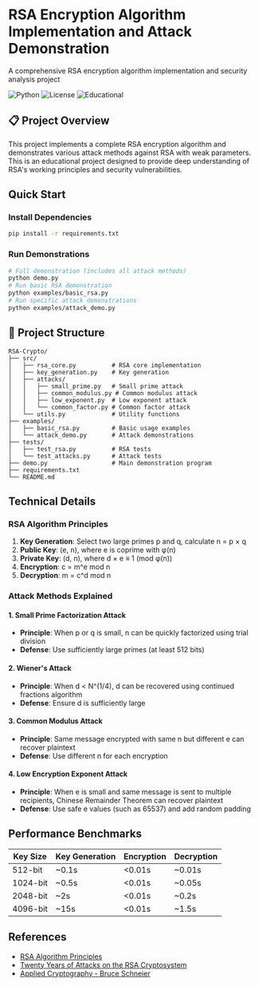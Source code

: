 # RSA Encryption Algorithm Implementation and Attack Demonstration
A comprehensive RSA encryption algorithm implementation and security analysis project

![Python](https://img.shields.io/badge/python-3.8+-blue.svg)
![License](https://img.shields.io/badge/license-MIT-green.svg)
![Educational](https://img.shields.io/badge/purpose-educational-orange.svg)

## 📋 Project Overview
This project implements a complete RSA encryption algorithm and demonstrates various attack methods against RSA with weak parameters. This is an educational project designed to provide deep understanding of RSA's working principles and security vulnerabilities.


## Quick Start
### Install Dependencies
```bash
pip install -r requirements.txt
```
### Run Demonstrations
```bash
# Full demonstration (includes all attack methods)
python demo.py
# Run basic RSA demonstration
python examples/basic_rsa.py
# Run specific attack demonstrations
python examples/attack_demo.py
```
## 📁 Project Structure

```
RSA-Crypto/
├── src/
│   ├── rsa_core.py          # RSA core implementation
│   ├── key_generation.py    # Key generation
│   ├── attacks/
│   │   ├── small_prime.py   # Small prime attack
│   │   ├── common_modulus.py # Common modulus attack
│   │   ├── low_exponent.py  # Low exponent attack
│   │   └── common_factor.py # Common factor attack
│   └── utils.py             # Utility functions
├── examples/
│   ├── basic_rsa.py         # Basic usage examples
│   └── attack_demo.py       # Attack demonstrations
├── tests/
│   ├── test_rsa.py          # RSA tests
│   └── test_attacks.py      # Attack tests
├── demo.py                  # Main demonstration program
├── requirements.txt
└── README.md
```
## Technical Details
### RSA Algorithm Principles
1. **Key Generation**: Select two large primes p and q, calculate n = p × q
2. **Public Key**: (e, n), where e is coprime with φ(n)
3. **Private Key**: (d, n), where d × e ≡ 1 (mod φ(n))
4. **Encryption**: c = m^e mod n
5. **Decryption**: m = c^d mod n

### Attack Methods Explained
#### 1. Small Prime Factorization Attack
- **Principle**: When p or q is small, n can be quickly factorized using trial division
- **Defense**: Use sufficiently large primes (at least 512 bits)

#### 2. Wiener's Attack
- **Principle**: When d < N^(1/4), d can be recovered using continued fractions algorithm
- **Defense**: Ensure d is sufficiently large

#### 3. Common Modulus Attack
- **Principle**: Same message encrypted with same n but different e can recover plaintext
- **Defense**: Use different n for each encryption

#### 4. Low Encryption Exponent Attack
- **Principle**: When e is small and same message is sent to multiple recipients, Chinese Remainder Theorem can recover plaintext
- **Defense**: Use safe e values (such as 65537) and add random padding

## Performance Benchmarks
| Key Size | Key Generation | Encryption | Decryption |
|----------|---------------|------------|------------|
| 512-bit  | ~0.1s        | <0.01s     | ~0.01s     |
| 1024-bit | ~0.5s        | <0.01s     | ~0.05s     |
| 2048-bit | ~2s          | <0.01s     | ~0.2s      |
| 4096-bit | ~15s         | <0.01s     | ~1.5s      |

## References
- [RSA Algorithm Principles](https://en.wikipedia.org/wiki/RSA_(cryptosystem))
- [Twenty Years of Attacks on the RSA Cryptosystem](https://crypto.stanford.edu/~dabo/pubs/papers/RSA-survey.pdf)
- [Applied Cryptography - Bruce Schneier](https://www.schneier.com/books/applied-cryptography/)
